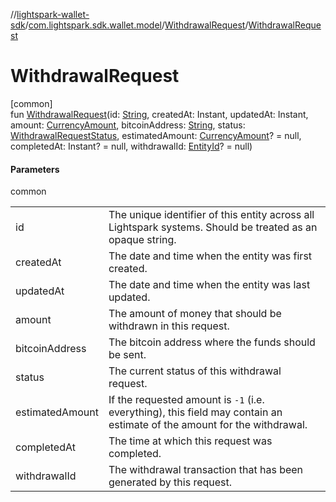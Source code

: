 //[lightspark-wallet-sdk](../../../index.md)/[com.lightspark.sdk.wallet.model](../index.md)/[WithdrawalRequest](index.md)/[WithdrawalRequest](-withdrawal-request.md)

# WithdrawalRequest

[common]\
fun [WithdrawalRequest](-withdrawal-request.md)(id: [String](https://kotlinlang.org/api/latest/jvm/stdlib/kotlin/-string/index.html), createdAt: Instant, updatedAt: Instant, amount: [CurrencyAmount](../-currency-amount/index.md), bitcoinAddress: [String](https://kotlinlang.org/api/latest/jvm/stdlib/kotlin/-string/index.html), status: [WithdrawalRequestStatus](../-withdrawal-request-status/index.md), estimatedAmount: [CurrencyAmount](../-currency-amount/index.md)? = null, completedAt: Instant? = null, withdrawalId: [EntityId](../-entity-id/index.md)? = null)

#### Parameters

common

| | |
|---|---|
| id | The unique identifier of this entity across all Lightspark systems. Should be treated as an opaque string. |
| createdAt | The date and time when the entity was first created. |
| updatedAt | The date and time when the entity was last updated. |
| amount | The amount of money that should be withdrawn in this request. |
| bitcoinAddress | The bitcoin address where the funds should be sent. |
| status | The current status of this withdrawal request. |
| estimatedAmount | If the requested amount is `-1` (i.e. everything), this field may contain an estimate of the amount for the withdrawal. |
| completedAt | The time at which this request was completed. |
| withdrawalId | The withdrawal transaction that has been generated by this request. |
